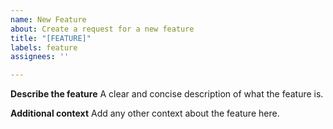 ```yaml
---
name: New Feature
about: Create a request for a new feature
title: "[FEATURE]"
labels: feature
assignees: ''

---
```


**Describe the feature**
A clear and concise description of what the feature is.

**Additional context**
Add any other context about the feature here.
